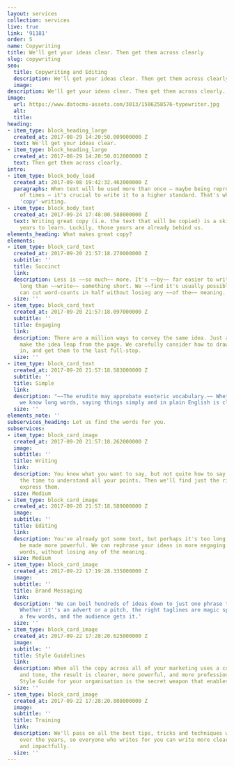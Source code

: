 ```yaml
---
layout: services
collection: services
live: true
link: '91181'
order: 5
name: Copywriting
title: We'll get your ideas clear. Then get them across clearly
slug: copywriting
seo:
  title: Copywriting and Editing
  description: We'll get your ideas clear. Then get them across clearly.
  image: 
description: We'll get your ideas clear. Then get them across clearly.
image:
  url: https://www.datocms-assets.com/3013/1506258576-typewriter.jpg
  alt: 
  title: 
heading:
- item_type: block_heading_large
  created_at: 2017-08-29 14:20:50.009000000 Z
  text: We'll get your ideas clear.
- item_type: block_heading_large
  created_at: 2017-08-29 14:20:50.012000000 Z
  text: Then get them across clearly.
intro:
- item_type: block_body_lead
  created_at: 2017-09-08 19:42:32.462000000 Z
  paragraphs: When text will be used more than once – maybe being reproduced thousands
    of times – it's crucial to write it to a higher standard. That's why it's called
    'copy'-writing.
- item_type: block_body_text
  created_at: 2017-09-24 17:48:00.588000000 Z
  text: Writing great copy (i.e. the text that will be copied) is a skill that takes
    years to learn. Luckily, those years are already behind us.
elements_heading: What makes great copy?
elements:
- item_type: block_card_text
  created_at: 2017-09-20 21:57:18.270000000 Z
  subtitle: ''
  title: Succinct
  link: 
  description: Less is ~~so much~~ more. It's ~~by~~ far easier to write something
    long than ~~write~~ something short. We ~~find it's usually possible that we~~
    can cut word-counts in half without losing any ~~of the~~ meaning.
  size: ''
- item_type: block_card_text
  created_at: 2017-09-20 21:57:18.097000000 Z
  subtitle: ''
  title: Engaging
  link: 
  description: There are a million ways to convey the same idea. Just a few of them
    make the idea leap from the page. We carefully consider how to draw the reader
    in, and get them to the last full-stop.
  size: ''
- item_type: block_card_text
  created_at: 2017-09-20 21:57:18.583000000 Z
  subtitle: ''
  title: Simple
  link: 
  description: "~~The erudite may approbate esoteric vocabulary.~~ Whether or not
    we know long words, saying things simply and in plain English is clearer for everyone."
  size: ''
elements_note: ''
subservices_heading: Let us find the words for you.
subservices:
- item_type: block_card_image
  created_at: 2017-09-20 21:57:18.262000000 Z
  image: 
  subtitle: ''
  title: Writing
  link: 
  description: You know what you want to say, but not quite how to say it. We'll take
    the time to understand all your points. Then we'll find just the right words to
    express them.
  size: Medium
- item_type: block_card_image
  created_at: 2017-09-20 21:57:18.589000000 Z
  image: 
  subtitle: ''
  title: Editing
  link: 
  description: You've already got some text, but perhaps it's too long, or needs to
    be made more powerful. We can rephrase your ideas in more engaging terms, in fewer
    words, without losing any of the meaning.
  size: Medium
- item_type: block_card_image
  created_at: 2017-09-22 17:19:28.335000000 Z
  image: 
  subtitle: ''
  title: Brand Messaging
  link: 
  description: 'We can boil hundreds of ideas down to just one phrase that hits home.
    Whether it''s an advert or a pitch, the right taglines are magic spells: you utter
    a few words, and the audience gets it.'
  size: ''
- item_type: block_card_image
  created_at: 2017-09-22 17:28:20.625000000 Z
  image: 
  subtitle: ''
  title: Style Guidelines
  link: 
  description: When all the copy across all of your marketing uses a consistent style
    and tone, the result is clearer, more powerful, and more professional. A bespoke
    Style Guide for your organisation is the secret weapon that enables this.
  size: ''
- item_type: block_card_image
  created_at: 2017-09-22 17:28:20.808000000 Z
  image: 
  subtitle: ''
  title: Training
  link: 
  description: We'll pass on all the best tips, tricks and techniques we've learnt
    over the years, so everyone who writes for you can write more clearly, succinctly
    and impactfully.
  size: ''
---
```


